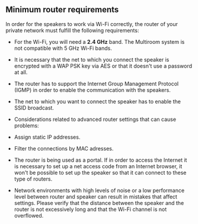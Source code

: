 ## Minimum router requirements

In order for the speakers to work via Wi-Fi correctly, the router of your private network must fulfill the following requirements:

- For the Wi-Fi, you will need a <b>2.4 GHz</b> band. The Multiroom system is not compatible with 5 GHz Wi-Fi bands.

- It is necessary that the net to which you connect the speaker is encrypted with a WAP PSK key via AES or that it doesn't use a password at all.

- The router has to support the Internet Group Management Protocol (IGMP) in order to enable the communication with the speakers.

- The net to which you want to connect the speaker has to enable the SSID broadcast.

- Considerations related to advanced router settings that can cause problems:
 - Assign static IP addresses.
 - Filter the connections by MAC adresses.
 - The router is being used as a portal. If in order to access the Internet it is necessary to set up a net access code from an Internet browser, it won't be possible to set up the speaker so that it can connect to these type of routers. <br/>

- Network environments with high levels of noise or a low performance level between router and speaker can result in mistakes that affect settings. Please verify that the distance between the speaker and the router is not excessively long and that the Wi-Fi channel is not overflowed.
